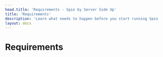 ```yaml
---
head.title: 'Requirements - Spin by Server Side Up'
title: 'Requirements'
description: 'Learn what needs to happen before you start running Spin.'
layout: docs
---
```


# Requirements